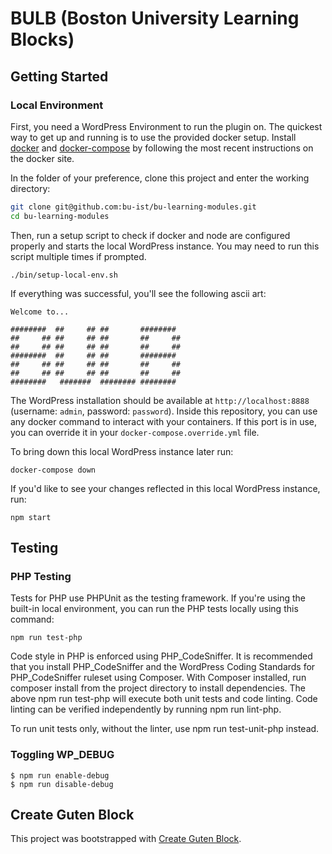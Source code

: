 # BULB (Boston University Learning Blocks)

## Getting Started

### Local Environment

First, you need a WordPress Environment to run the plugin on. The quickest way to get up and running is to use the provided docker setup. Install [docker](https://www.docker.com/) and [docker-compose](https://docs.docker.com/compose/) by following the most recent instructions on the docker site.

In the folder of your preference, clone this project and enter the working directory:

```bash
git clone git@github.com:bu-ist/bu-learning-modules.git
cd bu-learning-modules
```

Then, run a setup script to check if docker and node are configured properly and starts the local WordPress instance. You may need to run this script multiple times if prompted.

```
./bin/setup-local-env.sh
```

If everything was successful, you'll see the following ascii art:

```
Welcome to...

########  ##     ## ##       ########
##     ## ##     ## ##       ##     ##
##     ## ##     ## ##       ##     ##
########  ##     ## ##       ########
##     ## ##     ## ##       ##     ##
##     ## ##     ## ##       ##     ##
########   #######  ######## ########
```

The WordPress installation should be available at `http://localhost:8888` (username: `admin`, password: `password`).
Inside this repository, you can use any docker command to interact with your containers. If this port is in use, you can override it in your `docker-compose.override.yml` file.

To bring down this local WordPress instance later run:

```
docker-compose down
```

If you'd like to see your changes reflected in this local WordPress instance, run:

```
npm start
```

## Testing

### PHP Testing

Tests for PHP use PHPUnit as the testing framework. If you're using the built-in local environment, you can run the PHP tests locally using this command:

```
npm run test-php
```

Code style in PHP is enforced using PHP_CodeSniffer. It is recommended that you install PHP_CodeSniffer and the WordPress Coding Standards for PHP_CodeSniffer ruleset using Composer. With Composer installed, run composer install from the project directory to install dependencies. The above npm run test-php will execute both unit tests and code linting. Code linting can be verified independently by running npm run lint-php.

To run unit tests only, without the linter, use npm run test-unit-php instead.

### Toggling WP_DEBUG

```
$ npm run enable-debug
$ npm run disable-debug
```

## Create Guten Block

This project was bootstrapped with [Create Guten Block](https://github.com/ahmadawais/create-guten-block).
